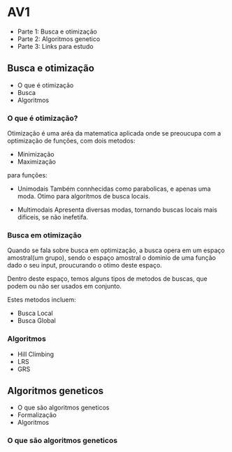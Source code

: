 # AV1

- Parte 1: Busca e otimização
- Parte 2: Algoritmos genetico
- Parte 3: Links para estudo

## Busca e otimização

- O que é otimização
- Busca
- Algoritmos

### O que é otimização?

Otimização é uma aréa da matematica aplicada
onde se preoucupa com a optimização de
funções, com dois metodos:

- Minimização
- Maximização

para funções:

- Unimodais
Também connhecidas como parabolicas, e apenas uma moda.
Otimo para algoritmos de busca locais.

- Multimodais
Apresenta diversas modas, tornando buscas locais mais dificeis,
se não inefetifa.


### Busca em otimização

Quando se fala sobre busca em optimização, a busca opera em 
um espaço amostral(um grupo), sendo o espaço amostral o 
dominio de uma função dado o seu input, proucurando o otimo deste espaço.

Dentro deste espaço, temos alguns tipos de metodos de buscas, 
que podem ou não ser usados em conjunto.

Estes metodos incluem:

- Busca Local
- Busca Global

### Algoritmos

- Hill Climbing
- LRS
- GRS

## Algoritmos geneticos

- O que são algoritmos geneticos
- Formalização
- Algoritmos

### O que são algoritmos geneticos

